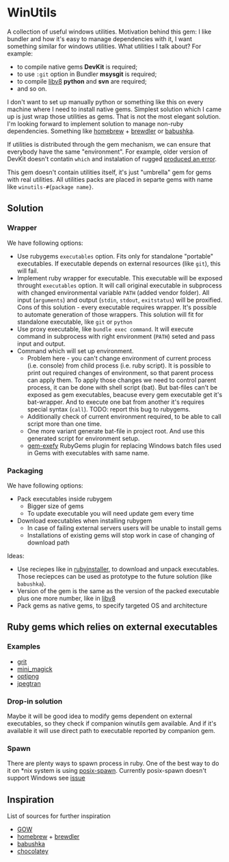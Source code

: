 # WinUtils

A collection of useful windows utilities. Motivation behind this gem: I like bundler and how it's easy to manage dependencies with it, I want something similar for windows utilities. What utilities I talk about? For example:
 * to compile native gems **DevKit** is required;
 * to use `:git` option in Bundler **msysgit** is required;
 * to compile [libv8](/cowboyd/libv8) **python** and **svn** are required;
 * and so on.

I don't want to set up manually python or something like this on every machine where I need to install native gems.
Simplest solution which I came up is just wrap those utilities as gems. That is not the most elegant solution. I'm looking forward to implement solution to manage non-ruby dependencies. Something like [homebrew](/mxcl/homebrew) + [brewdler](/andrew/brewdler) or [babushka](/benhoskings/babushka).

If utilities is distributed through the gem mechanism, we can ensure that everybody have the same "environment". For example, older version of DevKit doesn't contatin `which` and instalation of rugged [produced an error](https://github.com/libgit2/rugged/issues/43#issuecomment-6516907).

This gem doesn't contain utilities itself, it's just "umbrella" gem for gems with real utilities. All utilities packs are placed in separte gems with name like `winutils-#{package name}`.

## Solution

### Wrapper
We have following options:
 * Use rubygems `executables` option. Fits only for standalone "portable" executables. If executable depends on external resources (like `git`), this will fail.
 * Implement ruby wrapper for executable. This executable will be exposed throught `executables` option. It will call original executable in subprocess with changed environmental variable `PATH` (added vendor folder). All input (`arguments`) and output (`stdin`, `stdout`, `exitstatus`) will be proxified. Cons of this solution - every executable requires wrapper. It's possible to automate generation of those wrappers. This solution will fit for standalone executable, like `git` or `python`
 * Use proxy executable, like `bundle exec command`. It will execute command in subprocess with right environment (`PATH`) seted and pass input and output.
 * Command which will set up environment.
   * Problem here - you can't change environment of current process (i.e. console) from child process (i.e. ruby script). It is possible to print out required changes of environment, so that parent process can apply them. To apply those changes we need to control parent process, it can be done with shell script (bat). But bat-files can't be exposed as gem executables, beacuse every gem executable get it's bat-wrapper. And to execute one bat from another it's requires special syntax (`call`). TODO: report this bug to rubygems.
   * Additionally check of current environment required, to be able to call script more than one time.
   * One more variant generate bat-file in project root. And use this generated script for environment setup.
   * [gem-exefy](/bosko/gem-exefy) RubyGems plugin for replacing Windows batch files used in Gems with executables with same name.

### Packaging
We have following options:
 * Pack executables inside rubygem
   * Bigger size of gems
   * To update executable you will need update gem every time
 * Download executables when installing rubygem
   * In case of failing external servers users will be unable to install gems
   * Installations of existing gems will stop work in case of changing of download path

Ideas:
 * Use reciepes like in [rubyinstaller](/oneclick/rubyinstaller), to download and unpack executables. Those reciepces can be used as prototype to the future solution (like `babushka`).
 * Version of the gem is the same as the version of the packed executable plus one more number, like in [libv8](/cowboyd/libv8/blob/master/lib/libv8/version.rb#L2)
 * Pack gems as native gems, to specify targeted OS and architecture

## Ruby gems which relies on external executables
### Examples
 * [grit](/mojombo/grit)
 * [mini_magick](/probablycorey/mini_magick)
 * [optipng](/martinkozak/optipng)
 * [jpegtran](/martinkozak/jpegtran)

### Drop-in solution
Maybe it will be good idea to modify gems dependent on external executables, so they check if companion winutils gem available. And if it's available it will use direct path to executable reported by companion gem.

### Spawn
There are plenty ways to spawn process in ruby. One of the best way to do it on *nix system is using [posix-spawn](/rtomayko/posix-spawn). Currently posix-spawn doesn't support Windows see [issue](/rtomayko/posix-spawn/pull/30)

## Inspiration

List of sources for further inspiration

 * [GOW](/bmatzelle/gow/wiki)
 * [homebrew](/mxcl/homebrew) + [brewdler](/andrew/brewdler)
 * [babushka](/benhoskings/babushka)
 * [chocolatey](http://chocolatey.org/)
